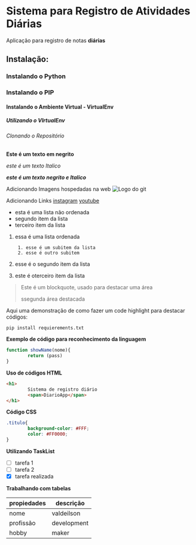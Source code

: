 # Sistema para Registro de Atividades Diárias
Aplicação para registro de notas **diárias**
## Instalação:

### Instalando o Python 

### Instalando o PIP

#### Instalando o Ambiente Virtual - VirtualEnv

##### Utilizando o VIrtualEnv

###### Clonando o Repositório

**Este é um texto em negrito**

_este é um texto Italico_

**_este é um texto negrito e Italico_**

Adicionando Imagens hospedadas na web
![Logo do git](https://git-scm.com/images/logos/downloads/Git-Icon-1788C.png)

Adicionando Links
[instagram](https://www.instagram.com/)
[youtube](youtube.com)

* esta é uma lista não ordenada 
* segundo item da lista
* terceiro item da lista

1. essa é uma lista ordenada

        1. esse é um subitem da lista
        2. esse é outro subitem
2. esse é o segundo item da lista 
3. este é oterceiro item da lista

>Este é um blockquote, usado para destacar uma área
>
>ssegunda área destacada

Aqui uma demonstração de como fazer um code highlight para destacar códigos:

```
pip install requierements.txt
```

**Exemplo de código para reconhecimento da linguagem**

```js
function showName(nome){
        return (pass)
}
```

**Uso de códigos HTML**

```html
<h1>
        Sistema de registro diário
        <span>DiarioApp</span>
</h1>
```

**Código CSS**

```css
.titulo{
        background-color: #FFF;
        color: #FF0000;
}
```

**Utilizando TaskList**

- [ ] tarefa 1
- [ ] tarefa 2
- [x] tarefa realizada

**Trabalhando com tabelas**

propiedades | descrição
------------|----------
nome | valdeilson
profissão | development
hobby | maker